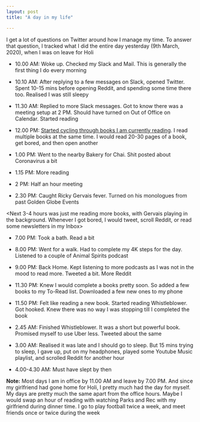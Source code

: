 ```yaml
---
layout: post
title: "A day in my life"

---
```


I get a lot of questions on Twitter around how I manage my time. To answer that question, I tracked what I did the entire day yesterday (9th March, 2020), when I was on leave for Holi

- 10.00 AM: Woke up. Checked my Slack and Mail. This is generally the first thing I do every morning

- 10.10 AM: After replying to a few messages on Slack, opened Twitter. Spent 10-15 mins before opening Reddit, and spending some time there too. Realised I was still sleepy

<Slept for another hour>

- 11.30 AM: Replied to more Slack messages. Got to know there was a meeting setup at 2 PM. Should have turned on Out of Office on Calendar. Started reading

- 12.00 PM: [Started cycling through books I am currently reading](https://manassaloi.com/2020/02/08/books-list.html). I read multiple books at the same time. I would read 20-30 pages of a book, get bored, and then open another

- 1.00 PM: Went to the nearby Bakery for Chai. Shit posted about Coronavirus a bit

- 1.15 PM: More reading

- 2 PM: Half an hour meeting

- 2.30 PM: Caught Ricky Gervais fever. Turned on his monologues from past Golden Globe Events

<Next 3-4 hours was just me reading more books, with Gervais playing in the background. Whenever I got bored, I would tweet, scroll Reddit, or read some newsletters in my Inbox>

<Slept for another hour>

- 7.00 PM: Took a bath. Read a bit

- 8.00 PM: Went for a walk. Had to complete my 4K steps for the day. Listened to a couple of Animal Spirits podcast

- 9.00 PM: Back Home. Kept listening to more podcasts as I was not in the mood to read more. Tweeted a bit. More Reddit

- 11.30 PM: Knew I would complete a books pretty soon. So added a few books to my To-Read list. Downloaded a few new ones to my phone

<Late dinner>

- 11.50 PM: Felt like reading a new book. Started reading Whistleblower. Got hooked. Knew there was no way I was stopping till I completed the book

- 2.45 AM: Finished Whistleblower. It was a short but powerful book. Promised myself to use Uber less. Tweeted about the same

- 3.00 AM: Realised it was late and I should go to sleep. But 15 mins trying to sleep, I gave up, put on my headphones, played some Youtube Music playlist, and scrolled Reddit for another hour

- 4.00-4.30 AM: Must have slept by then

**Note:** Most days I am in office by 11.00 AM and leave by 7.00 PM. And since my girlfriend had gone home for Holi, I pretty much had the day for myself. My days are pretty much the same apart from the office hours. Maybe I would swap an hour of reading with watching Parks and Rec with my girlfriend during dinner time. I go to play football twice a week, and meet friends once or twice during the week
